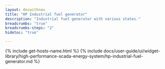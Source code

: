 ```yaml
---
layout: docwithnav
title: "HP Industrial fuel generator"
description: "Industrial fuel generator with various states."
breadcrumbs: "true"
breadcrumbs-steps: "2"
hidetoc: "true"

---
```

{% include get-hosts-name.html %}
{% include docs/user-guide/ui/widget-library/high-performance-scada-energy-system/hp-industrial-fuel-generator.md %}
